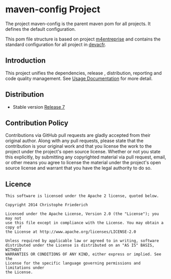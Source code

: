 maven-config Project
============

The project maven-config is the parent maven pom for all projects. It defines the default configuration.

This pom file structure is based on project [m4entreprise](https://code.google.com/p/m4enterprise/) and contains the standard configuration for all project in  [devacfr](https://github.com/devacfr).

## Introduction

This project unifies the dependencies, release , distribution, reporting and code quality management. See [Usage Documentation][github.io-usage] for more detail.


[github.io-usage]: http://devacfr.github.io/maven-config/doc/index.html

## Distribution

* Stable version [Release 7](https://bintray.com/devacfr/maven/maven-config/6/view/files/org/cfr/maven-config/7)


## Contribution Policy

Contributions via GitHub pull requests are gladly accepted from their original author.
Along with any pull requests, please state that the contribution is your original work and 
that you license the work to the project under the project's open source license.
Whether or not you state this explicitly, by submitting any copyrighted material via pull request, 
email, or other means you agree to license the material under the project's open source license and 
warrant that you have the legal authority to do so.

## Licence

	This software is licensed under the Apache 2 license, quoted below.
	
	Copyright 2014 Christophe Friederich
	
	Licensed under the Apache License, Version 2.0 (the "License"); you may not
	use this file except in compliance with the License. You may obtain a copy of
	the License at http://www.apache.org/licenses/LICENSE-2.0
	
	Unless required by applicable law or agreed to in writing, software
	distributed under the License is distributed on an "AS IS" BASIS, WITHOUT
	WARRANTIES OR CONDITIONS OF ANY KIND, either express or implied. See the
	License for the specific language governing permissions and limitations under
	the License.
